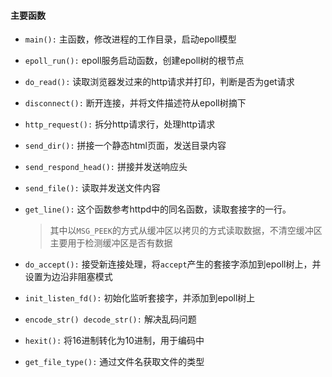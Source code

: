 #### 主要函数
- `main():` 主函数，修改进程的工作目录，启动epoll模型

- `epoll_run():` epoll服务启动函数，创建epoll树的根节点

- `do_read():` 读取浏览器发过来的http请求并打印，判断是否为get请求

- `disconnect():` 断开连接，并将文件描述符从epoll树摘下

- `http_request():` 拆分http请求行，处理http请求

- `send_dir():` 拼接一个静态html页面，发送目录内容

- `send_respond_head():` 拼接并发送响应头

- `send_file():`  读取并发送文件内容

- `get_line():` 这个函数参考httpd中的同名函数，读取套接字的一行。
    > 其中以`MSG_PEEK`的方式从缓冲区以拷贝的方式读取数据，不清空缓冲区
    > 主要用于检测缓冲区是否有数据 

- `do_accept():` 接受新连接处理，将`accept`产生的套接字添加到epoll树上，并设置为边沿非阻塞模式
- `init_listen_fd():` 初始化监听套接字，并添加到epoll树上

- `encode_str() decode_str():` 解决乱码问题

- `hexit():` 将16进制转化为10进制，用于编码中

- `get_file_type():` 通过文件名获取文件的类型
